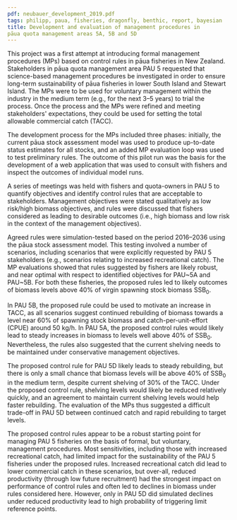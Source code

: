 ```yaml
---
pdf: neubauer_development_2019.pdf
tags: philipp, paua, fisheries, dragonfly, benthic, report, bayesian
title: Development and evaluation of management procedures in
pāua quota management areas 5A, 5B and 5D
---
```


This project was a first attempt at introducing formal management
procedures (MPs) based on control rules in pāua fisheries in New
Zealand. Stakeholders in pāua quota management area PAU 5 requested
that science-based management procedures be investigated in order to
ensure long-term sustainability of pāua fisheries in lower South Island
and Stewart Island. The MPs were to be used for voluntary management within
the industry
in the medium term (e.g., for the next 3–5 years) to trial the
process.  Once the process and the MPs were refined and meeting
stakeholders' expectations, they could be used for setting the total
allowable commercial catch (TACC).

The development process for the MPs included three phases: initially,
the current pāua stock assessment model was used to produce
up-to-date status estimates for all stocks, and an added MP evaluation
loop was used to test preliminary rules. The outcome of this pilot run
was the basis for the development of a web application that was used to consult
with fishers and inspect the outcomes of individual model runs.

A series of meetings was held with fishers and quota-owners in PAU 5 to
quantify objectives and identify control rules that are acceptable to stakeholders.
Management objectives were stated qualitatively as low risk/high biomass
objectives, and rules were discussed that fishers considered as leading
to desirable outcomes (i.e., high biomass and low risk in the context of the
management objectives).

Agreed rules were simulation-tested based on the period 2016–2036
using the pāua stock assessment model.  This testing involved a number of
scenarios, including scenarios that were explicitly requested by PAU 5 stakeholders
(e.g., scenarios relating to increased recreational catch). The MP evaluations
showed that rules suggested by fishers are likely robust, and near optimal with
respect to identified objectives for PAU~5A and PAU~5B. For both these fisheries,
the proposed rules led to likely outcomes of biomass levels above 40% of virgin
spawning stock biomass SSB<sub>0</sub>.

In PAU 5B, the proposed rule could be used to motivate an increase in TACC,
as all scenarios suggest continued rebuilding of biomass towards a level near
60% of spawning stock biomass and catch-per-unit-effort (CPUE) around
50 kg/h. In PAU 5A, the proposed control rules would likely  lead to
steady increases in biomass to levels well above 40% of SSB<sub>0</sub>.  
Nevertheless, the rules also suggested that the current shelving needs to
be maintained under conservative management objectives.

The proposed control rule for PAU 5D likely leads to steady
rebuilding, but there is only a small chance that biomass levels will
be above 40% of SSB<sub>0</sub> in the medium term, despite current
shelving of 30% of the TACC. Under the proposed control rule,
shelving levels would likely be reduced relatively quickly, and an
agreement to maintain current shelving levels would help faster
rebuilding. The evaluation of the MPs thus suggested a difficult
trade-off in PAU 5D between continued catch and rapid rebuilding to
target levels.

The proposed control rules appear to be a robust starting point for
managing PAU 5 fisheries on the basis of formal, but voluntary,
management procedures. Most sensitivities, including those with increased
recreational catch, had limited impact for the sustainability of the
PAU 5 fisheries under the proposed rules. Increased recreational catch
did lead to lower commercial catch in these scenarios, but over-all,
reduced productivity (through low future recruitment) had the
strongest impact on performance of control rules and often led to declines
in biomass under rules considered here. However, only in PAU 5D did
simulated declines under reduced productivity lead to high probability of
triggering limit reference points.
